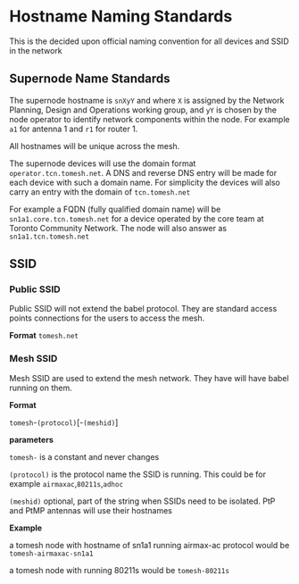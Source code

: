 # Hostname Naming Standards

This is the decided upon official naming convention for all devices and SSID in the network

## Supernode Name Standards

The supernode hostname is `snXyY` and where `X` is assigned by the Network Planning, Design and Operations working group, and `yY` is chosen by the node operator to identify network components within the node. For example `a1` for antenna 1 and `r1` for router 1.

All hostnames will be unique across the mesh.

The supernode devices will use the domain format `operator.tcn.tomesh.net`.  A DNS and reverse DNS entry will be made for each device with such a domain name. For simplicity the devices will also carry an entry with the domain of `tcn.tomesh.net` 

For example a FQDN (fully qualified domain name) will be `sn1a1.core.tcn.tomesh.net` for a device operated by the core team at Toronto Community Network. The node will also answer as `sn1a1.tcn.tomesh.net`

## SSID

### Public SSID 
Public SSID will not extend the babel protocol. They are standard access points connections for the users to access the mesh.

**Format**
`tomesh.net`

### Mesh SSID 
Mesh SSID are used to extend the mesh network. They have will have babel running on them.

**Format**

`tomesh`-`(protocol)`[-`(meshid)`] 

**parameters**

`tomesh-` is a constant and never changes

`(protocol)`  is the protocol name the SSID is running. This could be for example `airmaxac`,`80211s`,`adhoc`

`(meshid)` optional, part of the string when SSIDs need to be isolated. PtP and PtMP antennas will use their hostnames

**Example** 

a tomesh node with hostname of sn1a1 running airmax-ac protocol would be
`tomesh-airmaxac-sn1a1`

a tomesh node with running 80211s would be
`tomesh-80211s`